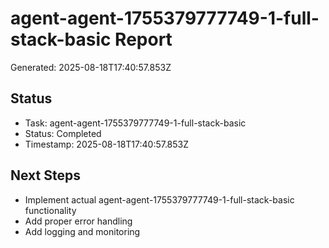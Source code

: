 # agent-agent-1755379777749-1-full-stack-basic Report

Generated: 2025-08-18T17:40:57.853Z

## Status
- Task: agent-agent-1755379777749-1-full-stack-basic
- Status: Completed
- Timestamp: 2025-08-18T17:40:57.853Z

## Next Steps
- Implement actual agent-agent-1755379777749-1-full-stack-basic functionality
- Add proper error handling
- Add logging and monitoring
